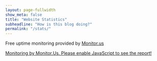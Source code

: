 ```yaml
---
layout: page-fullwidth
show_meta: false
title: "Website Statistics"
subheadline: "How is this blog doing?"
permalink: "/stats/"
---
```


Free uptime monitoring provided by [Monitor.us](http://bit.ly/1HI99Uy)

<script type="text/javascript">
monitis_embed_module_id="685720349";
monitis_embed_module_width="800";
monitis_embed_module_height="400";
monitis_embed_module_readonlyChart="false";
monitis_embed_module_readonlyDateRange="false";
monitis_embed_module_detailedError="false";
</script>
<script type="text/javascript" src="http://dashboard.monitor.us/sharedModule/shareModule.js"></script>
<noscript><a href="http://www.monitor.us">Monitoring by Monitor.Us. Please enable JavaScript to see the report!</a> </noscript>